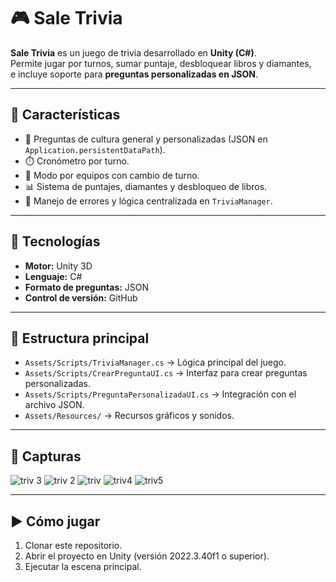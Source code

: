 # 🎮 Sale Trivia

**Sale Trivia** es un juego de trivia desarrollado en **Unity (C#)**.  
Permite jugar por turnos, sumar puntaje, desbloquear libros y diamantes,  
e incluye soporte para **preguntas personalizadas en JSON**.

---

## 🚀 Características
- 🎲 Preguntas de cultura general y personalizadas (JSON en `Application.persistentDataPath`).
- ⏱️ Cronómetro por turno.
- 👥 Modo por equipos con cambio de turno.
- 📊 Sistema de puntajes, diamantes y desbloqueo de libros.
- 🐞 Manejo de errores y lógica centralizada en `TriviaManager`.

---

## 🔧 Tecnologías
- **Motor:** Unity 3D  
- **Lenguaje:** C#  
- **Formato de preguntas:** JSON  
- **Control de versión:** GitHub  

---

## 📂 Estructura principal
- `Assets/Scripts/TriviaManager.cs` → Lógica principal del juego.  
- `Assets/Scripts/CrearPreguntaUI.cs` → Interfaz para crear preguntas personalizadas.  
- `Assets/Scripts/PreguntaPersonalizadaUI.cs` → Integración con el archivo JSON.  
- `Assets/Resources/` → Recursos gráficos y sonidos.  

---

## 📸 Capturas
![triv 3](https://github.com/user-attachments/assets/1eace80b-785c-4f29-a5df-3e3978531601)
![triv 2](https://github.com/user-attachments/assets/81f30d7a-bddb-4e8b-831d-56b8e582ade2)
![triv](https://github.com/user-attachments/assets/a2a45d2f-9405-44d8-9468-ba7aef32fbe8)
![triv4](https://github.com/user-attachments/assets/b016ec1f-5092-4536-ae52-00b7b605c371)
![triv5](https://github.com/user-attachments/assets/b1e6bcde-44a7-4cc9-9499-e514328a7b73)



---

## ▶️ Cómo jugar
1. Clonar este repositorio.  
2. Abrir el proyecto en Unity (versión 2022.3.40f1 o superior).  
3. Ejecutar la escena principal.  

